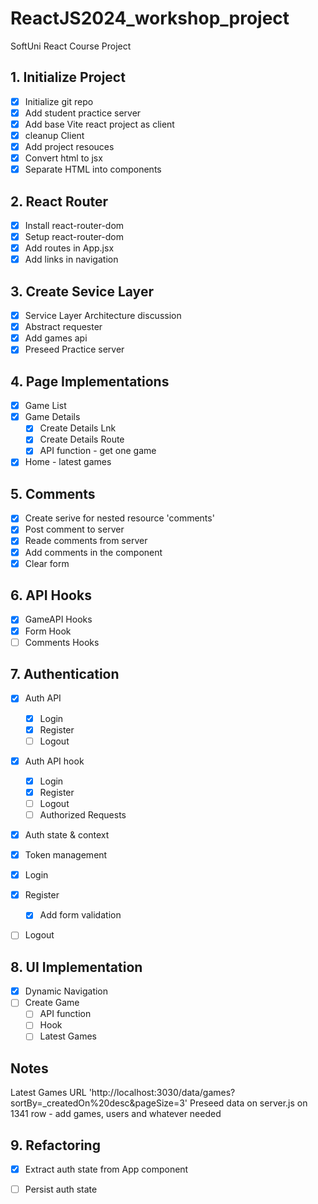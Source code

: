 # ReactJS2024_workshop_project
SoftUni React Course Project

## 1. Initialize Project
- [x] Initialize git repo
- [x] Add student practice server
- [x] Add base Vite react project as client
- [x] cleanup Client
- [x] Add project resouces
- [x] Convert html to jsx
- [x] Separate HTML into components

## 2. React Router
- [x] Install react-router-dom
- [x] Setup react-router-dom
- [x] Add routes in App.jsx
- [x] Add links in navigation

## 3. Create Sevice Layer
- [x] Service Layer Architecture discussion
- [x] Abstract requester
- [x] Add games api
- [x] Preseed Practice server

## 4. Page Implementations
- [x] Game List
- [x] Game Details 
  - [x] Create Details Lnk
  - [x] Create Details Route
  - [x] API function - get one game
- [x] Home - latest games

## 5. Comments
- [x] Create serive for nested resource 'comments'
- [x] Post comment to server
- [x] Reade comments from server
- [x] Add comments in the component
- [x] Clear form

## 6. API Hooks
- [x] GameAPI Hooks
- [x] Form Hook
- [ ] Comments Hooks

## 7. Authentication
- [x] Auth API
  - [x] Login
  - [x] Register
  - [ ] Logout
- [x] Auth API hook
  - [x] Login
  - [x] Register
  - [ ] Logout
  - [ ] Authorized Requests
- [x] Auth state & context
- [x] Token management
- [x] Login
- [x] Register
  - [x] Add form validation
- [ ] Logout


## 8. UI Implementation
- [x] Dynamic Navigation
- [ ] Create Game
  - [ ] API function
  - [ ] Hook
  - [ ] Latest Games

## Notes
Latest Games URL 'http://localhost:3030/data/games?sortBy=_createdOn%20desc&pageSize=3'
Preseed data on server.js on 1341 row - add games, users and whatever needed
  
## 9. Refactoring
- [x] Extract auth state from App component
- [ ] Persist auth state
  

